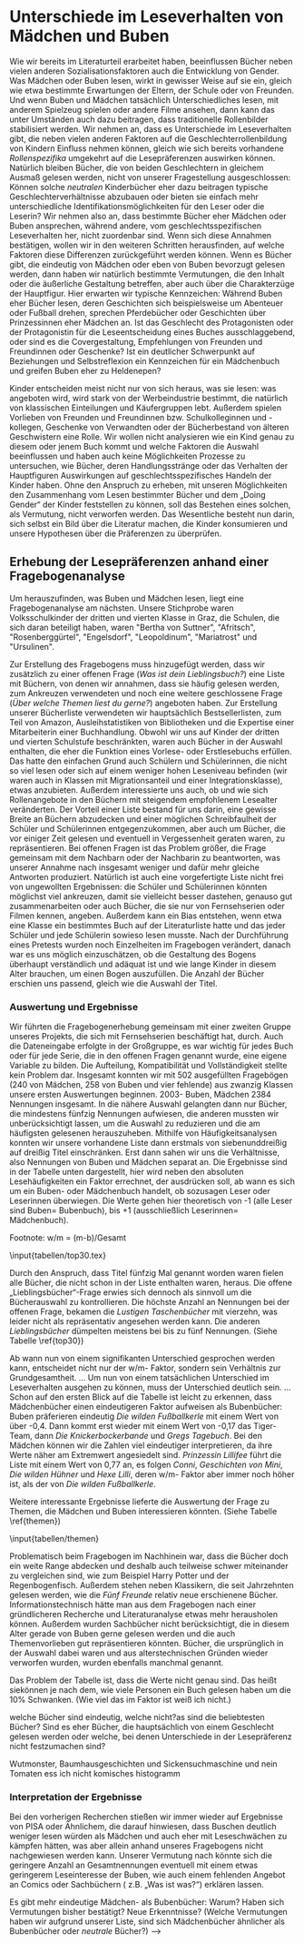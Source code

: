Unterschiede im Leseverhalten von Mädchen und Buben
==============================================

Wie wir bereits im Literaturteil erarbeitet haben, beeinflussen Bücher neben vielen anderen Sozialisationsfaktoren auch die Entwicklung von Gender. Was Mädchen oder Buben lesen, wirkt in gewisser Weise auf sie ein, gleich wie etwa bestimmte Erwartungen der Eltern, der Schule oder von Freunden. Und wenn Buben und Mädchen tatsächlich Unterschiedliches lesen, mit anderem Spielzeug spielen oder andere Filme ansehen, dann kann das unter Umständen auch dazu beitragen, dass traditionelle Rollenbilder stabilisiert werden.
Wir nehmen an, dass es  Unterschiede im Leseverhalten gibt, die neben vielen anderen Faktoren auf die Geschlechterrollenbildung von Kindern Einfluss nehmen können, gleich wie  sich bereits vorhandene *Rollenspezifika* umgekehrt auf die Lesepräferenzen auswirken können. Natürlich bleiben Bücher, die von beiden Geschlechtern in gleichem Ausmaß gelesen werden, nicht von unserer Fragestellung ausgeschlossen: Können solche *neutralen* Kinderbücher eher dazu beitragen typische Geschlechterverhältnisse abzubauen oder bieten sie einfach mehr unterschiedliche Identifikationsmöglichkeiten für den Leser oder die Leserin? Wir nehmen also an, dass bestimmte Bücher eher Mädchen oder Buben ansprechen, während andere, vom geschlechtsspezifischen Leseverhalten her, nicht zuordenbar sind. Wenn sich diese Annahmen bestätigen, wollen wir in den weiteren Schritten herausfinden, auf welche Faktoren diese Differenzen zurückgeführt werden können.
Wenn es Bücher gibt, die eindeutig von Mädchen oder eben von Buben bevorzugt gelesen werden, dann haben wir natürlich bestimmte Vermutungen, die den Inhalt oder die äußerliche Gestaltung betreffen,  aber auch über die Charakterzüge der Hauptfigur. Hier erwarten wir typische Kennzeichen: Während Buben eher Bücher lesen, deren Geschichten sich beispielsweise um Abenteuer oder Fußball drehen, sprechen Pferdebücher oder Geschichten über Prinzessinnen eher Mädchen an. Ist das Geschlecht des Protagonisten oder der Protagonistin für die Leseentscheidung eines Buches ausschlaggebend, oder sind es die Covergestaltung, Empfehlungen von Freunden und Freundinnen oder Geschenke? Ist ein deutlicher Schwerpunkt auf Beziehungen und Selbstreflexion ein Kennzeichen für ein Mädchenbuch und greifen Buben eher zu Heldenepen? 

Kinder entscheiden meist nicht nur von sich heraus, was sie lesen: was angeboten wird, wird stark von der Werbeindustrie bestimmt, die natürlich von klassischen Einteilungen und Käufergruppen lebt. Außerdem spielen Vorlieben von Freunden und Freundinnen bzw. Schulkolleginnen und -kollegen, Geschenke von Verwandten oder der Bücherbestand von älteren Geschwistern eine Rolle. Wir wollen nicht analysieren wie ein Kind genau zu diesem oder jenem Buch kommt und welche Faktoren die Auswahl beeinflussen und haben auch keine Möglichkeiten Prozesse zu untersuchen, wie Bücher, deren Handlungsstränge oder das Verhalten der Hauptfiguren Auswirkungen auf geschlechtsspezifisches Handeln der Kinder haben. Ohne den Anspruch zu erheben, mit unseren Möglichkeiten den Zusammenhang vom Lesen bestimmter Bücher und dem „Doing Gender“ der Kinder feststellen zu können, soll das Bestehen eines solchen, als Vermutung, nicht verworfen werden. 
Das Wesentliche besteht nun darin, sich selbst ein Bild über die Literatur machen, die Kinder konsumieren und unsere Hypothesen über die Präferenzen zu überprüfen. 

## Erhebung der Lesepräferenzen anhand einer Fragebogenanalyse

Um herauszufinden, was Buben und Mädchen lesen, liegt eine Fragebogenanalyse am nächsten. Unsere Stichprobe waren Volksschulkinder der dritten und vierten Klasse in Graz, die Schulen, die sich daran beteiligt haben, waren "Bertha von Suttner", "Afritsch", "Rosenberggürtel", "Engelsdorf", "Leopoldinum", "Mariatrost" und "Ursulinen". 

Zur Erstellung des Fragebogens muss hinzugefügt werden, dass wir zusätzlich zu einer offenen Frage (*Was ist dein Lieblingsbuch?*) eine Liste mit Büchern, von denen wir annahmen, dass sie häufig gelesen werden, zum Ankreuzen verwendeten und noch eine weitere geschlossene Frage (*Über welche Themen liest du gerne?*) angeboten haben. Zur Erstellung unserer Bücherliste verwendeten wir hauptsächlich Bestsellerlisten, zum Teil von Amazon, Ausleihstatistiken von Bibliotheken und die Expertise einer Mitarbeiterin einer Buchhandlung. Obwohl wir uns auf Kinder der dritten und vierten Schulstufe beschränkten, waren auch Bücher in der Auswahl enthalten, die eher die Funktion eines Vorlese- oder Erstlesebuchs erfüllen. Das hatte den einfachen Grund auch Schülern und Schülerinnen, die nicht so viel lesen oder sich auf einem weniger hohen Leseniveau befinden (wir waren auch in Klassen mit Migrationsanteil und einer Integrationsklasse), etwas anzubieten. Außerdem interessierte uns auch, ob und wie sich Rollenangebote in den Büchern mit steigendem empfohlenem Lesealter veränderten. Der Vorteil einer Liste bestand für uns darin, eine gewisse Breite an Büchern abzudecken und einer möglichen Schreibfaulheit der Schüler und Schülerinnen entgegenzukommen, aber auch um Bücher, die vor einiger Zeit gelesen und eventuell in Vergessenheit geraten waren, zu repräsentieren. Bei offenen Fragen ist das Problem größer, die Frage gemeinsam mit dem Nachbarn oder der Nachbarin zu beantworten, was unserer Annahme nach insgesamt weniger und dafür mehr gleiche Antworten produziert. Natürlich ist auch eine vorgefertigte Liste nicht frei von ungewollten Ergebnissen: die Schüler und Schülerinnen könnten möglichst viel ankreuzen, damit sie vielleicht besser dastehen, genauso gut zusammenarbeiten oder auch Bücher, die sie nur von Fernsehserien oder Filmen kennen, angeben. Außerdem kann ein Bias entstehen, wenn etwa eine Klasse ein bestimmtes Buch auf der Literaturliste hatte und das jeder Schüler und jede Schülerin sowieso lesen musste.
Nach der Durchführung eines Pretests wurden noch Einzelheiten im Fragebogen verändert, danach war es uns möglich einzuschätzen, ob die Gestaltung des Bogens überhaupt verständlich und adäquat ist und wie lange Kinder in diesem Alter brauchen, um einen Bogen auszufüllen. Die Anzahl der Bücher erschien uns passend, gleich wie die Auswahl der Titel.

### Auswertung und Ergebnisse

Wir führten die Fragebogenerhebung gemeinsam mit einer zweiten Gruppe unseres Projekts, die sich mit Fernsehserien beschäftigt hat, durch. Auch die Dateneingabe erfolgte in der Großgruppe, es war wichtig für jedes Buch oder für jede Serie, die in den offenen Fragen genannt wurde, eine eigene Variable zu bilden. Die Aufteilung, Kompatibilität und Vollständigkeit stellte kein Problem dar. Insgesamt konnten wir mit 502 ausgefüllten Fragebögen (240 von Mädchen, 258 von Buben und vier fehlende) aus zwanzig Klassen unsere ersten Auswertungen beginnen. 2003- Buben, Mädchen 2384 Nennungen insgesamt.
In die nähere Auswahl gelangten dann nur Bücher, die mindestens fünfzig Nennungen aufwiesen, die anderen mussten wir unberücksichtigt lassen, um die Auswahl zu reduzieren und die am häufigsten gelesenen herauszuheben. Mithilfe von Häufigkeitsanalysen konnten wir unsere vorhandene Liste dann erstmals von siebenunddreißig auf dreißig Titel einschränken. Erst dann sahen wir uns die Verhältnisse, also Nennungen von Buben und Mädchen separat an. Die Ergebnisse sind in der Tabelle unten dargestellt, hier wird neben den absoluten Lesehäufigkeiten ein Faktor errechnet, der ausdrücken soll, ab wann es sich um ein Buben- oder Mädchenbuch handelt, ob sozusagen Leser oder Leserinnen überwiegen. Die Werte gehen hier theoretisch von -1 (alle Leser sind Buben= Bubenbuch), bis +1 (ausschließlich Leserinnen= Mädchenbuch). 

Footnote: w/m = (m-b)/Gesamt


\input{tabellen/top30.tex}


Durch den Anspruch, dass Titel fünfzig Mal genannt worden waren fielen alle Bücher, die nicht schon in der Liste enthalten waren, heraus. Die offene „Lieblingsbücher“-Frage erwies sich dennoch als sinnvoll um die Bücherauswahl zu kontrollieren. Die höchste Anzahl an Nennungen bei der offenen Frage, bekamen die *Lustigen Taschenbücher* mit vierzehn, was leider  nicht als repräsentativ angesehen werden kann. Die anderen *Lieblingsbücher* dümpelten meistens bei bis zu fünf Nennungen. (Siehe Tabelle \ref{top30})

Ab wann nun von einem signifikanten Unterschied gesprochen werden kann, entscheidet nicht nur der w/m- Faktor, sondern sein Verhältnis zur Grundgesamtheit. …
Um nun von einem tatsächlichen Unterschied im Leseverhalten ausgehen zu können, muss der Unterschied deutlich sein. …
Schon auf den ersten Blick auf die Tabelle ist leicht zu erkennen, dass Mädchenbücher einen eindeutigeren Faktor aufweisen als Bubenbücher: 
Buben präferieren eindeutig *Die wilden Fußballkerle* mit einem Wert von über -0,4. Dann kommt erst wieder mit einem Wert von -0,17 das Tiger- Team, dann *Die Knickerbockerbande* und *Gregs Tagebuch*.
Bei den Mädchen können wir die Zahlen viel eindeutiger interpretieren, da ihre Werte näher am Extremwert angesiedelt sind. *Prinzessin Lillifee* führt die Liste mit einem Wert von 0,77 an, es folgen *Conni*, *Geschichten von Mini*, *Die wilden Hühner* und *Hexe Lilli*, deren w/m- Faktor aber immer noch höher ist, als der von *Die wilden Fußballkerle*. 

Weitere interessante Ergebnisse lieferte die Auswertung der Frage zu Themen, die Mädchen und Buben interessieren könnten. (Siehe Tabelle \ref{themen})

\input{tabellen/themen}



Problematisch beim Fragebogen im Nachhinein war, dass die Bücher doch ein weite Range abdecken und deshalb auch teilweise schwer miteinander zu vergleichen sind, wie zum Beispiel Harry Potter und der Regenbogenfisch. Außerdem stehen neben Klassikern, die seit Jahrzehnten gelesen werden, wie die *Fünf Freunde* relativ neue erschienene Bücher. Informationstechnisch hätte man aus dem Fragebogen nach einer gründlicheren Recherche und Literaturanalyse etwas mehr herausholen können. Außerdem wurden Sachbücher nicht berücksichtigt, die in diesem Alter gerade von Buben gerne gelesen werden und die auch Themenvorlieben gut repräsentieren könnten. Bücher, die ursprünglich in der Auswahl dabei waren und aus alterstechnischen Gründen wieder verworfen wurden, wurden ebenfalls manchmal genannt.


Das Problem der Tabelle ist, dass die Werte nicht genau sind.
Das heißt siekönnen je nach dem, wie viele Personen ein Buch gelesen
haben um die 10% Schwanken. (Wie viel das im Faktor ist weiß ich nicht.)


welche Bücher sind eindeutig, welche nicht?as sind die beliebtesten Bücher? Sind es eher Bücher, die hauptsächlich von einem Geschlecht gelesen werden oder welche, bei denen Unterschiede in der Lesepräferenz nicht festzumachen sind? 


Wutmonster, Baumhausgeschichten und Sickensuchmaschine und nein Tomaten ess ich nicht komisches histogramm

### Interpretation der Ergebnisse


Bei den vorherigen Recherchen stießen wir immer wieder auf  Ergebnisse von PISA oder Ähnlichem, die darauf hinwiesen, dass Buschen deutlich weniger lesen würden als Mädchen und auch eher mit Leseschwächen zu kämpfen hätten, was aber allein anhand unseres Fragebogens nicht nachgewiesen werden kann. Unserer Vermutung nach könnte sich die geringere Anzahl an Gesamtnennungen eventuell mit einem etwas geringerem Leseinteresse der Buben, wie auch einem fehlenden Angebot an Comics oder Sachbüchern ( z.B. „Was ist was?“) erklären lassen.


Es gibt mehr eindeutige Mädchen- als Bubenbücher: Warum? Haben sich Vermutungen bisher bestätigt? Neue Erkenntnisse? 
(Welche Vermutungen haben wir aufgrund unserer Liste, sind sich Mädchenbücher ähnlicher als Bubenbücher oder *neutrale* Bücher?) -->
